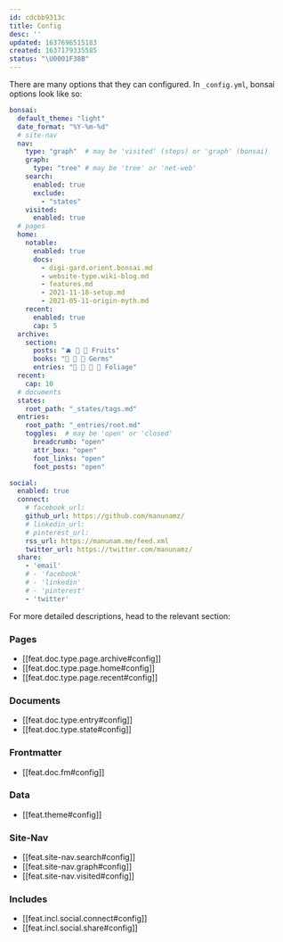 ```yaml
---
id: cdcbb9313c
title: Config
desc: ''
updated: 1637696515183
created: 1637179335585
status: "\U0001F38B"
---
```


There are many options that they can configured. In `_config.yml`, bonsai options look like so:

```yaml
bonsai:
  default_theme: "light"
  date_format: "%Y-%m-%d"
  # site-nav
  nav:
    type: "graph"  # may be 'visited' (steps) or 'graph' (bonsai)
    graph:
      type: "tree" # may be 'tree' or 'net-web'
    search:
      enabled: true
      exclude:
        - "states"
    visited:
      enabled: true
  # pages
  home:
    notable: 
      enabled: true
      docs:
        - digi-gard.orient.bonsai.md
        - website-type.wiki-blog.md
        - features.md
        - 2021-11-18-setup.md
        - 2021-05-11-origin-myth.md
    recent: 
      enabled: true
      cap: 5
  archive:
    section:
      posts: "🫐 🥭 🍈 Fruits"
      books: "🌰 🍵 🎍 Germs"
      entries: "🌱 🌿 🎋 🌸 Foliage"
  recent:
    cap: 10 
  # documents
  states:
    root_path: "_states/tags.md"
  entries:
    root_path: "_entries/root.md"  
    toggles:  # may be 'open' or 'closed'
      breadcrumb: "open"
      attr_box: "open"
      foot_links: "open"
      foot_posts: "open"

social:
  enabled: true
  connect:
    # facebook_url:
    github_url: https://github.com/manunamz/
    # linkedin_url:
    # pinterest_url:
    rss_url: https://manunam.me/feed.xml
    twitter_url: https://twitter.com/manunamz/
  share:
    - 'email'
    # - 'facebook'
    # - 'linkedin'
    # - 'pinterest'
    - 'twitter'
```

For more detailed descriptions, head to the relevant section:

### Pages
- [[feat.doc.type.page.archive#config]]
- [[feat.doc.type.page.home#config]]
- [[feat.doc.type.page.recent#config]]
### Documents
- [[feat.doc.type.entry#config]]
- [[feat.doc.type.state#config]]
### Frontmatter
- [[feat.doc.fm#config]]
### Data
- [[feat.theme#config]]
### Site-Nav
- [[feat.site-nav.search#config]]
- [[feat.site-nav.graph#config]]
- [[feat.site-nav.visited#config]]
### Includes
- [[feat.incl.social.connect#config]]
- [[feat.incl.social.share#config]]
